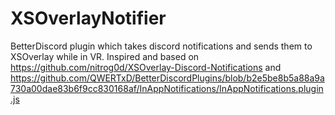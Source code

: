 # XSOverlayNotifier
BetterDiscord plugin which takes discord notifications and sends them to XSOverlay while in VR. Inspired and based on https://github.com/nitrog0d/XSOverlay-Discord-Notifications and https://github.com/QWERTxD/BetterDiscordPlugins/blob/b2e5be8b5a88a9a730a00dae83b6f9cc830168af/InAppNotifications/InAppNotifications.plugin.js
